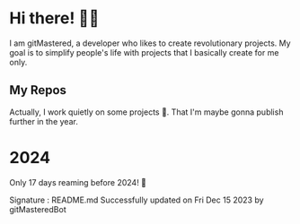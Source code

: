 
# Hi there! 🙋‍♂️
I am gitMastered, a developer who likes to create revolutionary projects.
My goal is to simplify people's life with projects that I basically create for me only.

## My Repos
Actually, I work quietly on some projects 👀. That I'm maybe gonna publish further in the year.

# 2024
Only 17 days reaming before 2024! 🙌

Signature : README.md Successfully updated on Fri Dec 15 2023 by gitMasteredBot

